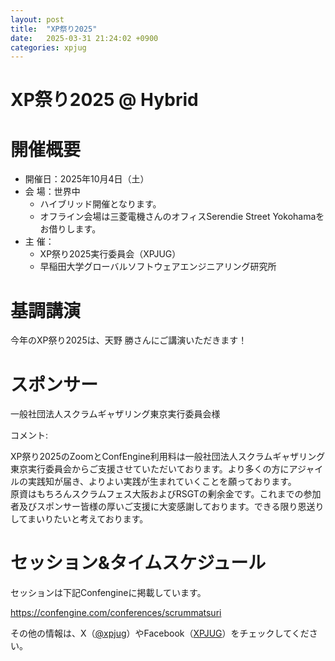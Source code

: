 ```yaml
---
layout: post
title:  "XP祭り2025"
date:   2025-03-31 21:24:02 +0900
categories: xpjug
---
```


# XP祭り2025 @ Hybrid
# 開催概要
- 開催日：2025年10月4日（土）  
- 会 場：世界中  
  - ハイブリッド開催となります。  
  - オフライン会場は三菱電機さんのオフィスSerendie Street Yokohamaをお借りします。  
- 主 催：  
  - XP祭り2025実行委員会（XPJUG）  
  - 早稲田大学グローバルソフトウェアエンジニアリング研究所  

# 基調講演  
今年のXP祭り2025は、天野 勝さんにご講演いただきます！

<!-- Todo: 基調講演の概要 -->
<!-- Todo: 天野さんの紹介 -->

# スポンサー
一般社団法人スクラムギャザリング東京実行委員会様

コメント:

XP祭り2025のZoomとConfEngine利用料は一般社団法人スクラムギャザリング東京実行委員会からご支援させていただいております。より多くの方にアジャイルの実践知が届き、よりよい実践が生まれていくことを願っております。  
原資はもちろんスクラムフェス大阪およびRSGTの剰余金です。これまでの参加者及びスポンサー皆様の厚いご支援に大変感謝しております。できる限り恩送りしてまいりたいと考えております。

# セッション&タイムスケジュール
セッションは下記Confengineに掲載しています。

https://confengine.com/conferences/scrummatsuri

その他の情報は、X（[@xpjug](https://x.com/xpjug)）やFacebook（[XPJUG](https://www.facebook.com/Xpjug/)）をチェックしてください。